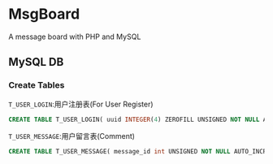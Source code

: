 # MsgBoard
A message board with PHP and MySQL


## MySQL DB

### Create Tables
`T_USER_LOGIN`:用户注册表(For User Register)
```sql
CREATE TABLE T_USER_LOGIN( uuid INTEGER(4) ZEROFILL UNSIGNED NOT NULL AUTO_INCREMENT PRIMARY KEY, username VARCHAR(20) NOT NULL, password VARCHAR(128) NOT NULL, ip_reg VARCHAR(128) NOT NULL, time_reg INT NOT NULL, permission TINYINT(1) UNSIGNED NOT NULL DEFAULT 2 )engine='innodb' charset=utf8;

```
`T_USER_MESSAGE`:用户留言表(Comment)
```sql
CREATE TABLE T_USER_MESSAGE( message_id int UNSIGNED NOT NULL AUTO_INCREMENT PRIMARY KEY, ip_user_post VARCHAR(128) NOT NULL, title LONGTEXT BINARY NOT NULL, content LONGTEXT BINARY NOT NULL, time_post INT NOT NULL, time_last_change INT NOT NULL , lock_message TINYINT(1) UNSIGNED NOT NULL DEFAULT 0 )engine='innodb' charset=utf8;
```
